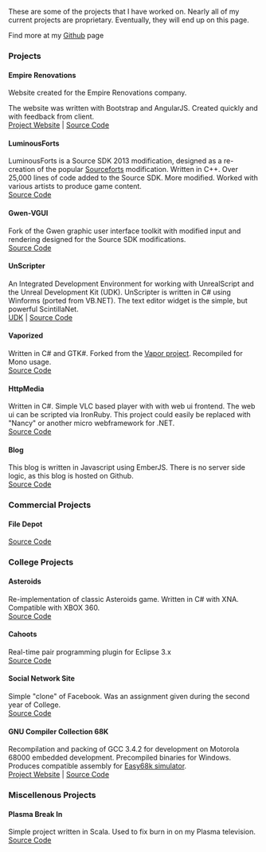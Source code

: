 These are some of the projects that I have worked on.
Nearly all of my current projects are proprietary. Eventually, they will end up on this page.

Find more at my [Github](https://github.com/hekar) page

### Projects
#### Empire Renovations
Website created for the Empire Renovations company.

The website was written with Bootstrap and AngularJS. Created quickly and with feedback from client.  
[Project Website](http://empirerenovations.ca/) |
[Source Code](https://github.com/hekar/EmpireRenovations)

#### LuminousForts
LuminousForts is a Source SDK 2013 modification, designed as a
re-creation of the popular [Sourceforts](sourceforts2.com) modification. Written in C++. Over 25,000 lines of code added to the Source SDK. More modified. Worked with various artists to produce game content.  
[Source Code](https://github.com/hekar/luminousforts-2013)

#### Gwen-VGUI
Fork of the Gwen graphic user interface toolkit with modified
input and rendering designed for the Source SDK modifications.  
[Source Code](https://github.com/hekar/gwen-vgui)

#### UnScripter
An Integrated Development Environment for working with UnrealScript and the Unreal Development Kit (UDK). UnScripter is written in C# using Winforms (ported from VB.NET).
The text editor widget is the simple, but powerful ScintillaNet.  
[UDK](http://www.unrealengine.com/udk/) | [Source Code](https://github.com/hekar/UnScripter)

#### Vaporized
Written in C# and GTK#. Forked from the [Vapor project](https://bitbucket.org/VoiDeD/steamre/src). Recompiled for Mono usage.  
[Source Code](https://github.com/hekar/Vaporized)

#### HttpMedia
Written in C#. Simple VLC based player with with web ui frontend. The web ui can be scripted via IronRuby. This project could easily be replaced with "Nancy" or another micro webframework for .NET.  
[Source Code](https://github.com/hekar/HttpMedia)

#### Blog
This blog is written in Javascript using EmberJS.
There is no server side logic, as this blog is hosted on Github.  
[Source Code](https://github.com/hekar/blog)

### Commercial Projects
#### File Depot
[Source Code](https://drupal.org/project/filedepot)

### College Projects
#### Asteroids
Re-implementation of classic Asteroids game. Written in C# with XNA. Compatible with XBOX 360.  
[Source Code](https://github.com/hekar/Asteroids)

#### Cahoots
Real-time pair programming plugin for Eclipse 3.x  
[Source Code](https://github.com/hekar/Cahoots)

#### Social Network Site

Simple "clone" of Facebook. Was an assignment given during the second year of College.  
[Source Code](https://bitbucket.org/hekar/nad_proj/src)

#### GNU Compiler Collection 68K

Recompilation and packing of GCC 3.4.2 for development on Motorola 68000
embedded development. Precompiled binaries for Windows.
Produces compatible assembly for [Easy68k simulator](http://www.easy68k.com/).  
[Project Website](https://code.google.com/p/gcc68k/) |
[Source Code](https://code.google.com/p/gcc68k/source/browse/)

### Miscellenous Projects
#### Plasma Break In

Simple project written in Scala. Used to fix burn in on my Plasma television.  
[Source Code](https://github.com/hekar/Plasma-Break-In)

